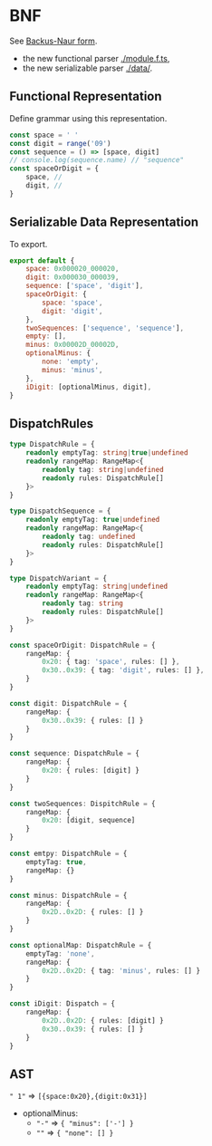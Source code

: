 # BNF

See [Backus-Naur form](https://en.wikipedia.org/wiki/Backus%E2%80%93Naur_form).

- the new functional parser [./module.f.ts](./module.f.ts),
- the new serializable parser [./data/](./data/).

## Functional Representation

Define grammar using this representation.

```ts
const space = ' '
const digit = range('09')
const sequence = () => [space, digit]
// console.log(sequence.name) // "sequence"
const spaceOrDigit = {
    space, //
    digit, //
}
```

## Serializable Data Representation

To export.

```js
export default {
    space: 0x000020_000020,
    digit: 0x000030_000039,
    sequence: ['space', 'digit'],
    spaceOrDigit: {
        space: 'space',
        digit: 'digit',
    },
    twoSequences: ['sequence', 'sequence'],
    empty: [],
    minus: 0x00002D_00002D,
    optionalMinus: {
        none: 'empty',
        minus: 'minus',
    },
    iDigit: [optionalMinus, digit],
}
```

## DispatchRules

```ts
type DispatchRule = {
    readonly emptyTag: string|true|undefined  
    readonly rangeMap: RangeMap<{
        readonly tag: string|undefined
        readonly rules: DispatchRule[]
    }>
}

type DispatchSequence = {
    readonly emptyTag: true|undefined
    readonly rangeMap: RangeMap<{
        readonly tag: undefined
        readonly rules: DispatchRule[]
    }>
}

type DispatchVariant = {
    readonly emptyTag: string|undefined
    readonly rangeMap: RangeMap<{
        readonly tag: string
        readonly rules: DispatchRule[]
    }>
}
```

```ts
const spaceOrDigit: DispatchRule = {
    rangeMap: {
        0x20: { tag: 'space', rules: [] },
        0x30..0x39: { tag: 'digit', rules: [] },
    }
}

const digit: DispatchRule = {
    rangeMap: {
        0x30..0x39: { rules: [] }
    }
}

const sequence: DispatchRule = {
    rangeMap: {
        0x20: { rules: [digit] }
    }
}

const twoSequences: DispitchRule = {
    rangeMap: {
        0x20: [digit, sequence]
    }
}

const emtpy: DispatchRule = {
    emptyTag: true,
    rangeMap: {}
}

const minus: DispatchRule = {
    rangeMap: {
        0x2D..0x2D: { rules: [] }
    }
}

const optionalMap: DispatchRule = {
    emptyTag: 'none',
    rangeMap: {
        0x2D..0x2D: { tag: 'minus', rules: [] }
    }
}

const iDigit: Dispatch = {
    rangeMap: {
        0x2D..0x2D: { rules: [digit] }
        0x30..0x39: { rules: [] }
    }
}
```

## AST

`" 1"` => `[{space:0x20},{digit:0x31}]`
- optionalMinus:
  - `"-"` => `{ "minus": ['-'] }`
  - `""` => `{ "none": [] }`
